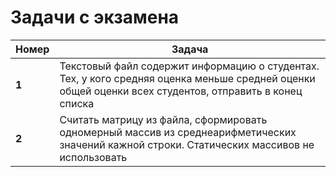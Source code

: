# Задачи с экзамена
| Номер | Задача |
|-------|--------|
| **1** | Текстовый файл содержит информацию о студентах. Тех, у кого средняя оценка меньше средней оценки общей оценки всех студентов, отправить в конец списка |
| **2** | Считать матрицу из файла, сформировать одномерный массив из среднеарифметических значений кажной строки. Статических массивов не использовать |